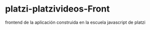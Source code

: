 # platzi-platzivideos-Front
frontend de la aplicación construida en la escuela javascript de platzi
